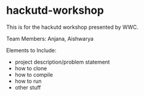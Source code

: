 # hackutd-workshop
This is for the hackutd workshop presented by WWC. 

Team Members: Anjana, Aishwarya


Elements to Include:
- project description/problem statement
- how to clone
- how to compile
- how to run
- other stuff